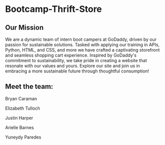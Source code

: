 # Bootcamp-Thrift-Store

## Our Mission

We are a dynamic team of intern boot campers at GoDaddy, driven by our passion for sustainable solutions. Tasked with applying our training in APIs, Python, HTML, and CSS, and more we have crafted a captivating storefront and seamless shopping cart experience. 
Inspired by GoDaddy's commitment to sustainability, we take pride in creating a website that resonate with our values and yours. Explore our site and join us in 
embracing a more sustainable future through thoughtful consumption!

## Meet the team:

Bryan Caraman 

Elizabeth Tulloch

Justin Harper

Arielle Barnes

Yuneydy Paredes
